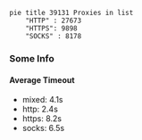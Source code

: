 
```mermaid
pie title 39131 Proxies in list
    "HTTP" : 27673
    "HTTPS": 9898
    "SOCKS" : 8178
```

### Some Info
#### Average Timeout

- mixed: 4.1s
- http: 2.4s
- https: 8.2s
- socks: 6.5s